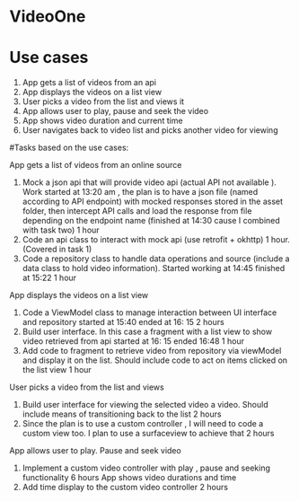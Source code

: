 # VideoOne
# Use cases
1. App gets a list of videos from an api
2. App displays the videos on a list view
3. User picks a video from the  list  and views it
4. App allows user to play, pause and seek  the video
5. App shows  video duration  and current  time
6. User navigates back to video list and picks another video for viewing



#Tasks based on the use cases:

App gets a list of videos from an online source

1. Mock a json api  that will provide video api (actual API not available ). Work started at 13:20 am , the plan is to have a json file (named according to API endpoint) with mocked responses stored in the asset folder, then intercept API calls and load the response from file depending on the endpoint name  (finished at 14:30 cause I combined with task two)      1 hour
2. Code an api  class to interact with mock api (use retrofit + okhttp)     1  hour. (Covered in task 1)
3. Code a repository class  to  handle data operations and source  (include a data class to hold video information). Started working at 14:45 finished at 15:22  1  hour

App displays the videos on a list view
   1. Code a ViewModel class to manage interaction between UI  interface and repository      started at  15:40           ended at 16: 15                                                                               2 hours
2. Build user interface. In this case a  fragment  with a list view to show video retrieved from api     started at 16: 15               ended 16:48                                                        1 hour
3. Add code to fragment to retrieve video from repository via  viewModel and display it on the list. Should include code to act on items clicked on the list view                                                                                                   1 hour

User picks a video from the list and views

   1. Build user interface for viewing the selected video a video. Should include means of transitioning back to the list                                               2 hours
   2. Since the plan is to use a custom controller , I will need to code a custom view too. I plan to use a surfaceview to achieve that                        2 hours

App allows user to play. Pause and seek  video
  1. Implement a custom video controller with play , pause and seeking functionality
                                                                                                                 6 hours
App shows video durations and time
  1. Add time display to the custom video controller                            2 hours

